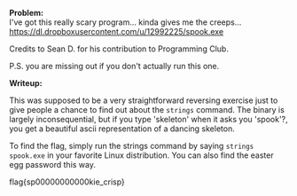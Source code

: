
<b> Problem: </b> <br>
I've got this really scary program... kinda gives me the creeps... https://dl.dropboxusercontent.com/u/12992225/spook.exe

Credits to Sean D. for his contribution to Programming Club.

P.S. you are missing out if you don't actually run this one.

<b> Writeup: </b> <br>

This was supposed to be a very straightforward reversing exercise just to give people a chance to find out about the <code>strings</code> command. The binary is largely inconsequential, but if you type 'skeleton' when it asks you 'spook'?, you get a beautiful ascii representation of a dancing skeleton.

To find the flag, simply run the strings command by saying <code>strings spook.exe</code> in your favorite Linux distribution. You can also find the easter egg password this way.

flag{sp00000000000kie_crisp}
